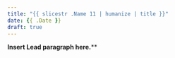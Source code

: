 ```yaml
---
title: "{{ slicestr .Name 11 | humanize | title }}"
date: {{ .Date }}
draft: true
---
```


**Insert Lead paragraph here.****
